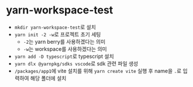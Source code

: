 # yarn-workspace-test

- `mkdir yarn-workspace-test`로 설치
- `yarn init -2 -w`로 프로젝트 초기 세팅
  - `-2`는 yarn berry를 사용하겠다는 의미
  - `-w`는 workspace를 사용하겠다는 의미
- `yarn add -D typescript`로 typescript 설치
- `yarn dlx @yarnpkg/sdks vscode`로 sdk 관련 파일 생성
- `/packages/app1`에 vite 설치를 위해 `yarn create vite` 실행 후 name을 `.`로 입력하여 해당 폴더에 설치
